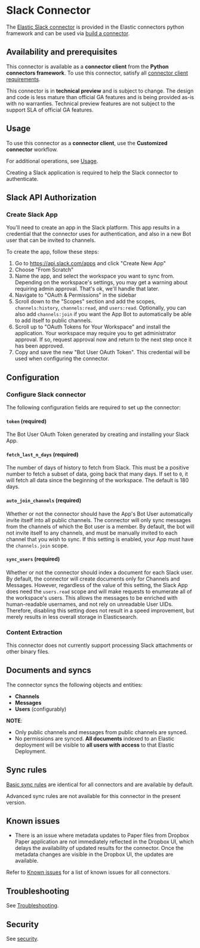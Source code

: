 # Slack Connector

The [Elastic Slack connector](../../connectors/sources/slack.py) is provided in the Elastic connectors python framework and can be used via [build a connector](https://www.elastic.co/guide/en/enterprise-search/current/build-connector.html).

## Availability and prerequisites

This connector is available as a **connector client** from the **Python connectors framework**.
To use this connector, satisfy all [connector client requirements](https://www.elastic.co/guide/en/enterprise-search/master/build-connector.html).

This connector is in **technical preview** and is subject to change.
The design and code is less mature than official GA features and is being provided as-is with no warranties.
Technical preview features are not subject to the support SLA of official GA features.

## Usage

To use this connector as a **connector client**, use the **Customized connector** workflow.

For additional operations, see [Usage](https://www.elastic.co/guide/en/enterprise-search/master/connectors-usage.html).

Creating a Slack application is required to help the Slack connector to authenticate. 

## Slack API Authorization

### Create Slack App

You'll need to create an app in the Slack platform.
This app results in a credential that the connector uses for authentication, and also in a new Bot user that can be invited to channels.


To create the app, follow these steps:
1. Go to https://api.slack.com/apps and click "Create New App"
2. Choose "From Scratch"
3. Name the app, and select the workspace you want to sync from. Depending on the workspace's settings, you may get a warning about requiring admin approval. That's ok, we'll handle that later.
4. Navigate to "OAuth & Permissions" in the sidebar
5. Scroll down to the "Scopes" section and add the scopes, `channels:history`, `channels:read`, and `users:read`. Optionally, you can also add `channels:join` if you want the App Bot to automatically be able to add itself to public channels.
6. Scroll up to "OAuth Tokens for Your Workspace" and install the application. Your workspace may require you to get administrator approval. If so, request approval now and return to the next step once it has been approved.
7. Copy and save the new "Bot User OAuth Token". This credential will be used when configuring the connector.


## Configuration

### Configure Slack connector

The following configuration fields are required to set up the connector:

#### `token` (required)

The Bot User OAuth Token generated by creating and installing your Slack App.

#### `fetch_last_n_days` (required)

The number of days of history to fetch from Slack.
This must be a positive number to fetch a subset of data, going back that many days. 
If set to `0`, it will fetch all data since the beginning of the workspace. 
The default is 180 days.

#### `auto_join_channels` (required)

Whether or not the connector should have the App's Bot User automatically invite itself into all public channels.
The connector will only sync messages from the channels of which the Bot user is a member.
By default, the bot will not invite itself to any channels, and must be manually invited to each channel that you wish to sync.
If this setting is enabled, your App must have the `channels.join` scope.

#### `sync_users` (required)

Whether or not the connector should index a document for each Slack user.
By default, the connector will create documents only for Channels and Messages.
However, regardless of the value of this setting, the Slack App does need the `users.read` scope and will make requests to enumerate all of the workspace's users.
This allows the messages to be enriched with human-readable usernames, and not rely on unreadable User UIDs. 
Therefore, disabling this setting does not result in a speed improvement, but merely results in less overall storage in Elasticsearch.


### Content Extraction

This connector does not currently support processing Slack attachments or other binary files.


## Documents and syncs

The connector syncs the following objects and entities:
- **Channels**
- **Messages**
- **Users** (configurably)

**NOTE**:
- Only public channels and messages from public channels are synced.
- No permissions are synced. **All documents** indexed to an Elastic deployment will be visible to **all users with access** to that Elastic Deployment.

## Sync rules

[Basic sync rules](https://www.elastic.co/guide/en/enterprise-search/8.9/sync-rules.html#sync-rules-basic "Basic sync rules") are identical for all connectors and are available by default.

Advanced sync rules are not available for this connector in the present version.

## Known issues

- There is an issue where metadata updates to Paper files from Dropbox Paper application are not immediately reflected in the Dropbox UI, which delays the availability of updated results for the connector. Once the metadata changes are visible in the Dropbox UI, the updates are available.

Refer to [Known issues](https://www.elastic.co/guide/en/enterprise-search/master/connectors-known-issues.html) for a list of known issues for all connectors.

## Troubleshooting

See [Troubleshooting](https://www.elastic.co/guide/en/enterprise-search/master/connectors-troubleshooting.html).

## Security

See [security](https://www.elastic.co/guide/en/enterprise-search/master/connectors-security.html).

